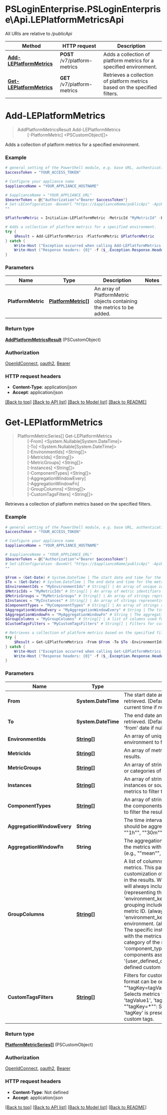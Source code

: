 # PSLoginEnterprise.PSLoginEnterprise\Api.LEPlatformMetricsApi

All URIs are relative to */publicApi*

Method | HTTP request | Description
------------- | ------------- | -------------
[**Add-LEPlatformMetrics**](LEPlatformMetricsApi.md#Add-LEPlatformMetrics) | **POST** /v7/platform-metrics | Adds a collection of platform metrics for a specified environment.
[**Get-LEPlatformMetrics**](LEPlatformMetricsApi.md#Get-LEPlatformMetrics) | **GET** /v7/platform-metrics | Retrieves a collection of platform metrics based on the specified filters.


<a id="Add-LEPlatformMetrics"></a>
# **Add-LEPlatformMetrics**
> AddPlatformMetricsResult Add-LEPlatformMetrics<br>
> &nbsp;&nbsp;&nbsp;&nbsp;&nbsp;&nbsp;&nbsp;&nbsp;[-PlatformMetric] <PSCustomObject[]><br>

Adds a collection of platform metrics for a specified environment.

### Example
```powershell
# general setting of the PowerShell module, e.g. base URL, authentication, etc
$accessToken = "YOUR_ACCESS_TOKEN"

# Configure your appliance name
$applianceName = "YOUR_APPLIANCE_HOSTNAME"

# $applianceName = "YOUR_APPLIANCE_URL"
$bearerToken = @{"Authorization"="Bearer $accessToken"}
# Set-LEConfiguration -BaseUrl "https://$applianceName/publicApi" -ApiKey $bearerToken
""

$PlatformMetric = Initialize-LEPlatformMetric -MetricId "MyMetricId" -EnvironmentKey "MyEnvironmentKey" -Timestamp (Get-Date) -DisplayName "MyDisplayName" -Unit "MyUnit" -Instance "MyInstance" -Value 0 -Group "MyGroup" -ComponentType "MyComponentType" -CustomTags @{ key_example = "MyInner" } # PlatformMetric[] | An array of PlatformMetric objects containing the metrics to be added.

# Adds a collection of platform metrics for a specified environment.
try {
    $Result = Add-LEPlatformMetrics -PlatformMetric $PlatformMetric
} catch {
    Write-Host ("Exception occurred when calling Add-LEPlatformMetrics: {0}" -f ($_.ErrorDetails | ConvertFrom-Json))
    Write-Host ("Response headers: {0}" -f ($_.Exception.Response.Headers | ConvertTo-Json))
}
```

### Parameters

Name | Type | Description  | Notes
------------- | ------------- | ------------- | -------------
 **PlatformMetric** | [**PlatformMetric[]**](PlatformMetric.md)| An array of PlatformMetric objects containing the metrics to be added. | 

### Return type

[**AddPlatformMetricsResult**](AddPlatformMetricsResult.md) (PSCustomObject)

### Authorization

[OpenIdConnect](../README.md#OpenIdConnect), [oauth2](../README.md#oauth2), [Bearer](../README.md#Bearer)

### HTTP request headers

 - **Content-Type**: application/json
 - **Accept**: application/json

[[Back to top]](#) [[Back to API list]](../README.md#documentation-for-api-endpoints) [[Back to Model list]](../README.md#documentation-for-models) [[Back to README]](../README.md)

<a id="Get-LEPlatformMetrics"></a>
# **Get-LEPlatformMetrics**
> PlatformMetricSeries[] Get-LEPlatformMetrics<br>
> &nbsp;&nbsp;&nbsp;&nbsp;&nbsp;&nbsp;&nbsp;&nbsp;[-From] <System.Nullable[System.DateTime]><br>
> &nbsp;&nbsp;&nbsp;&nbsp;&nbsp;&nbsp;&nbsp;&nbsp;[-To] <System.Nullable[System.DateTime]><br>
> &nbsp;&nbsp;&nbsp;&nbsp;&nbsp;&nbsp;&nbsp;&nbsp;[-EnvironmentIds] <String[]><br>
> &nbsp;&nbsp;&nbsp;&nbsp;&nbsp;&nbsp;&nbsp;&nbsp;[-MetricIds] <String[]><br>
> &nbsp;&nbsp;&nbsp;&nbsp;&nbsp;&nbsp;&nbsp;&nbsp;[-MetricGroups] <String[]><br>
> &nbsp;&nbsp;&nbsp;&nbsp;&nbsp;&nbsp;&nbsp;&nbsp;[-Instances] <String[]><br>
> &nbsp;&nbsp;&nbsp;&nbsp;&nbsp;&nbsp;&nbsp;&nbsp;[-ComponentTypes] <String[]><br>
> &nbsp;&nbsp;&nbsp;&nbsp;&nbsp;&nbsp;&nbsp;&nbsp;[-AggregationWindowEvery] <String><br>
> &nbsp;&nbsp;&nbsp;&nbsp;&nbsp;&nbsp;&nbsp;&nbsp;[-AggregationWindowFn] <String><br>
> &nbsp;&nbsp;&nbsp;&nbsp;&nbsp;&nbsp;&nbsp;&nbsp;[-GroupColumns] <String[]><br>
> &nbsp;&nbsp;&nbsp;&nbsp;&nbsp;&nbsp;&nbsp;&nbsp;[-CustomTagsFilters] <String[]><br>

Retrieves a collection of platform metrics based on the specified filters.

### Example
```powershell
# general setting of the PowerShell module, e.g. base URL, authentication, etc
$accessToken = "YOUR_ACCESS_TOKEN"

# Configure your appliance name
$applianceName = "YOUR_APPLIANCE_HOSTNAME"

# $applianceName = "YOUR_APPLIANCE_URL"
$bearerToken = @{"Authorization"="Bearer $accessToken"}
# Set-LEConfiguration -BaseUrl "https://$applianceName/publicApi" -ApiKey $bearerToken
""

$From = (Get-Date) # System.DateTime | The start date and time for the metrics to be retrieved. (Defaults to 24 hours before the current time if null) (optional)
$To = (Get-Date) # System.DateTime | The end date and time for the metrics to be retrieved. (Defaults to 24 hours after the 'from' date if null) (optional)
$EnvironmentIds = "MyEnvironmentIds" # String[] | An array of unique identifiers of the environment to filter the metrics. (optional)
$MetricIds = "MyMetricIds" # String[] | An array of metric identifiers to filter the results. (optional)
$MetricGroups = "MyMetricGroups" # String[] | An array of strings representing the groups or categories of metrics to filter the results. (optional)
$Instances = "MyInstances" # String[] | An array of strings representing the specific instances or sources associated with the metrics to filter the results. (optional)
$ComponentTypes = "MyComponentTypes" # String[] | An array of strings representing the type of the components associated with the metrics to filter the results. (optional)
$AggregationWindowEvery = "MyAggregationWindowEvery" # String | The time interval at which the metrics should be aggregated (e.g., ""10m"", ""1h"", ""30m""). (optional)
$AggregationWindowFn = "MyAggregationWindowFn" # String | The aggregation function to be applied to the metrics within each aggregation window (e.g., ""mean"", ""median"", ""min). (optional)
$GroupColumns = "MyGroupColumns" # String[] | A list of columns used for grouping the metrics. This parameter allows customization of how metrics are grouped in the results.  When specified, the grouping will always include '_measurement' (representing the metric ID) and 'environment_key'.  Available options for grouping include:  - '_measurement': The metric ID. (always included)  - 'environment_key': The key identifying the environment. (always included)  - 'instance': The specific instance or source associated with the metrics.  - 'group': The group or category of the metrics.  - 'component_type': The type of the components associated with the metrics.  - '{user_defined_custom_tag}': Any user-defined custom tags. (optional)
$CustomTagsFilters = "MyCustomTagsFilters" # String[] | Filters for custom tags. The expected format can be one of the following:  - ""tagKey=tagValue1;tagValue2;tagValue3"": Selects metrics where 'tagKey' is equal to 'tagValue1', 'tagValue2' OR 'tagValue3'.  - ""tagKey=*"": Selects metrics where 'tagKey' is present in the collection of custom tags. (optional)

# Retrieves a collection of platform metrics based on the specified filters.
try {
    $Result = Get-LEPlatformMetrics -From $From -To $To -EnvironmentIds $EnvironmentIds -MetricIds $MetricIds -MetricGroups $MetricGroups -Instances $Instances -ComponentTypes $ComponentTypes -AggregationWindowEvery $AggregationWindowEvery -AggregationWindowFn $AggregationWindowFn -GroupColumns $GroupColumns -CustomTagsFilters $CustomTagsFilters
} catch {
    Write-Host ("Exception occurred when calling Get-LEPlatformMetrics: {0}" -f ($_.ErrorDetails | ConvertFrom-Json))
    Write-Host ("Response headers: {0}" -f ($_.Exception.Response.Headers | ConvertTo-Json))
}
```

### Parameters

Name | Type | Description  | Notes
------------- | ------------- | ------------- | -------------
 **From** | **System.DateTime**| The start date and time for the metrics to be retrieved. (Defaults to 24 hours before the current time if null) | [optional] 
 **To** | **System.DateTime**| The end date and time for the metrics to be retrieved. (Defaults to 24 hours after the &#39;from&#39; date if null) | [optional] 
 **EnvironmentIds** | [**String[]**](String.md)| An array of unique identifiers of the environment to filter the metrics. | [optional] 
 **MetricIds** | [**String[]**](String.md)| An array of metric identifiers to filter the results. | [optional] 
 **MetricGroups** | [**String[]**](String.md)| An array of strings representing the groups or categories of metrics to filter the results. | [optional] 
 **Instances** | [**String[]**](String.md)| An array of strings representing the specific instances or sources associated with the metrics to filter the results. | [optional] 
 **ComponentTypes** | [**String[]**](String.md)| An array of strings representing the type of the components associated with the metrics to filter the results. | [optional] 
 **AggregationWindowEvery** | **String**| The time interval at which the metrics should be aggregated (e.g., &quot;&quot;10m&quot;&quot;, &quot;&quot;1h&quot;&quot;, &quot;&quot;30m&quot;&quot;). | [optional] 
 **AggregationWindowFn** | **String**| The aggregation function to be applied to the metrics within each aggregation window (e.g., &quot;&quot;mean&quot;&quot;, &quot;&quot;median&quot;&quot;, &quot;&quot;min). | [optional] 
 **GroupColumns** | [**String[]**](String.md)| A list of columns used for grouping the metrics. This parameter allows customization of how metrics are grouped in the results.  When specified, the grouping will always include &#39;_measurement&#39; (representing the metric ID) and &#39;environment_key&#39;.  Available options for grouping include:  - &#39;_measurement&#39;: The metric ID. (always included)  - &#39;environment_key&#39;: The key identifying the environment. (always included)  - &#39;instance&#39;: The specific instance or source associated with the metrics.  - &#39;group&#39;: The group or category of the metrics.  - &#39;component_type&#39;: The type of the components associated with the metrics.  - &#39;{user_defined_custom_tag}&#39;: Any user-defined custom tags. | [optional] 
 **CustomTagsFilters** | [**String[]**](String.md)| Filters for custom tags. The expected format can be one of the following:  - &quot;&quot;tagKey&#x3D;tagValue1;tagValue2;tagValue3&quot;&quot;: Selects metrics where &#39;tagKey&#39; is equal to &#39;tagValue1&#39;, &#39;tagValue2&#39; OR &#39;tagValue3&#39;.  - &quot;&quot;tagKey&#x3D;*&quot;&quot;: Selects metrics where &#39;tagKey&#39; is present in the collection of custom tags. | [optional] 

### Return type

[**PlatformMetricSeries[]**](PlatformMetricSeries.md) (PSCustomObject)

### Authorization

[OpenIdConnect](../README.md#OpenIdConnect), [oauth2](../README.md#oauth2), [Bearer](../README.md#Bearer)

### HTTP request headers

 - **Content-Type**: Not defined
 - **Accept**: application/json

[[Back to top]](#) [[Back to API list]](../README.md#documentation-for-api-endpoints) [[Back to Model list]](../README.md#documentation-for-models) [[Back to README]](../README.md)

